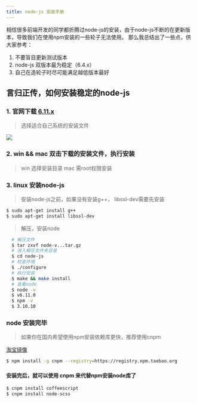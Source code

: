 ```yaml
---
title: node-js 安装手册
---
```

相信很多前端开发的同学都折腾过node-js的安装，由于node-js不断的在更新版本，导致我们在使用npm安装的一些轮子无法使用。
那么我总结出了一些点，供大家参考：
> 
  1. 不要盲目更新测试版本
  2. node-js 双版本最为稳定（6.4.x）
  3. 自己在造轮子时尽可能满足越低版本最好

## 言归正传，如何安装稳定的node-js

### 1. 官网下载 [6.11.x](https://nodejs.org/en/download/)

> 选择适合自己系统的安装文件

  <img src="/img/node1.png">

### 2. win && mac 双击下载的安装文件，执行安装

> win 选择安装目录
> mac 需root权限安装

### 3. linux 安装node-js

> 安装node-js之前，如果没有安装g++， libssl-dev需要先安装

```bash
$ sudo apt-get install g++
$ sudo apt-get install libssl-dev
```
>解压，安装node

```bash
  # 解压文件
  $ tar zxvf node-v...tar.gz 
  # 进入解压文件夹目录
  $ cd node-js
  # 检查环境
  $ ./configure
  # 执行安装
  $ make && make install 
  # 查看node
  $ node -v
  $ v6.11.0
  $ npm -v
  $ 3.10.10
```

### node 安装完毕

> 如果你在国内希望使用npm安装依赖库更快，推荐使用cnpm

[淘宝镜像](https://npm.taobao.org/)

```bash
$ npm install -g cnpm --registry=https://registry.npm.taobao.org
```

#### 安装完后，就可以使用 cnpm 来代替npm安装node库了

```bash
$ cnpm install coffeescript
$ cnpm install node-scss
```

